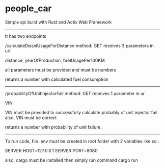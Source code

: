 # people_car

Simple api build with Rust and Actix Web Framework

________________________
It has two endpoints

/calculateDisselUsageForDistance
method: GET
receives 3 parameters in url

distance, yearOfProduction, fuelUsagePer100KM

all parameters must be provided and must be numbers

returns a number with calculated fuel consumption

________________________
/probabilityOfUnitInjectorFail
method: GET
receives 1 parameter in ur

VIN

VIN must be provided to successfully calculate probably of unit injector fail
also, VIN must be correct 

returns a number with probability of unit failure.



________________________

To run code,
file .env must be created in root folder with 2 variables
like so :

SERVER.HOST=127.0.0.1
SERVER.PORT=8080

also, cargo must be installed
then simply run command
cargo run
